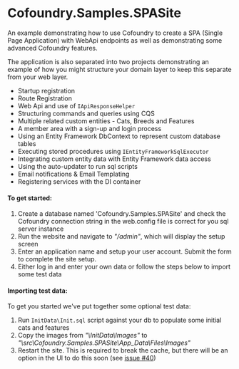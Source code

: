# Cofoundry.Samples.SPASite

An example demonstrating how to use Cofoundry to create a SPA (Single Page Application) with WebApi endpoints as well as demonstrating some advanced Cofoundry features.

The application is also separated into two projects demonstrating an example of how you might structure your domain layer to keep this separate from your web layer.

- Startup registration
- Route Registration
- Web Api and use of `IApiResponseHelper`
- Structuring commands and queries using CQS 
- Multiple related custom entities - Cats, Breeds and Features
- A member area with a sign-up and login process
- Using an Entity Framework DbContext to represent custom database tables
- Executing stored procedures using `IEntityFrameworkSqlExecutor`
- Integrating custom entity data with Entity Framework data access
- Using the auto-updater to run sql scripts
- Email notifications & Email Templating
- Registering services with the DI container

#### To get started:

1. Create a database named 'Cofoundry.Samples.SPASite' and check the Cofoundry connection string in the web.config file is correct for you sql server instance
2. Run the website and navigate to *"/admin"*, which will display the setup screen
3. Enter an application name and setup your user account. Submit the form to complete the site setup. 
4. Either log in and enter your own data or follow the steps below to import some test data

#### Importing test data:

To get you started we've put together some optional test data:

1. Run `InitData\Init.sql` script against your db to populate some initial cats and features
2. Copy the images from *"\InitData\Images"* to *"\src\Cofoundry.Samples.SPASite\App_Data\Files\Images"*
3. Restart the site. This is required to break the cache, but there will be an option in the UI to do this soon (see [issue #40](https://github.com/cofoundry-cms/cofoundry/issues/40))
